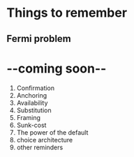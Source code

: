 # Things to remember

## Fermi problem

# --coming soon-- 
1. Confirmation 
2. Anchoring 
3. Availability 
4. Substitution 
5. Framing 
6. Sunk-cost 
7. The power of the default 
8. choice architecture 
9. other reminders 
